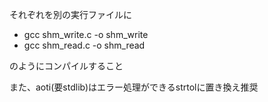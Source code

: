 
それぞれを別の実行ファイルに
- gcc shm_write.c -o shm_write
- gcc shm_read.c -o shm_read
  
のようにコンパイルすること

また、aoti(要stdlib)はエラー処理ができるstrtolに置き換え推奨
